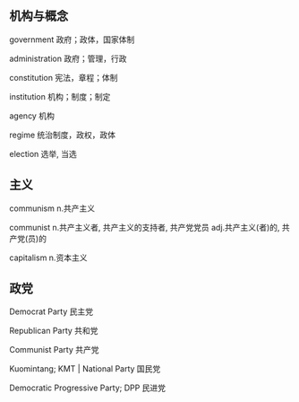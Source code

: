 ## 机构与概念

government  政府；政体，国家体制

administration  政府；管理，行政

constitution  宪法，章程；体制

institution  机构；制度；制定

agency  机构

regime 统治制度，政权，政体

election  选举, 当选


## 主义

communism  n.共产主义

communist  n.共产主义者, 共产主义的支持者, 共产党党员  adj.共产主义(者)的, 共产党(员)的

capitalism  n.资本主义

##  政党

Democrat Party  民主党

Republican Party  共和党

Communist Party 共产党

Kuomintang; KMT | National Party  国民党

Democratic Progressive Party; DPP  民进党
